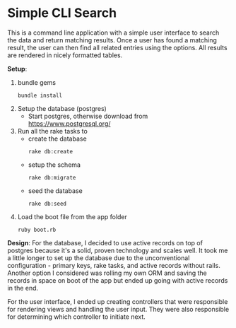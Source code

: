 Simple CLI Search
================
This is a command line application with a simple user interface to search the data and return matching results. Once a user has found a matching result, the user can then find all related entries using the options. All results are rendered in nicely formatted tables.

__Setup__:
1. bundle gems
    ```
    bundle install
    ```
2. Setup the database (postgres)
    * Start postgres, otherwise download from https://www.postgresql.org/
3. Run all the rake tasks to
    * create the database
      ```
      rake db:create
      ```
    * setup the schema
      ```
      rake db:migrate
      ```
    * seed the database
      ```
      rake db:seed
      ```
4. Load the boot file from the app folder
    ```
    ruby boot.rb
    ```

__Design__:
For the database, I decided to use active records on top of postgres because it's a solid, proven technology and scales well. It took me a little longer to set up the database due to the unconventional configuration - primary keys, rake tasks, and active records without rails. Another option I considered was rolling my own ORM and saving the records in space on boot of the app but ended up going with active records in the end.

For the user interface, I ended up creating controllers that were responsible for rendering views and handling the user input. They were also responsible for determining which controller to initiate next.
